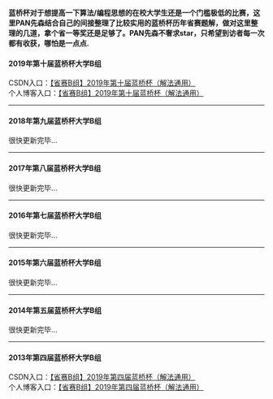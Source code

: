 **蓝桥杯对于想提高一下算法/编程思想的在校大学生还是一个门槛极低的比赛，这里PAN先森结合自己的间接整理了比较实用的蓝桥杯历年省赛题解，做对这里整理的几道，拿个省一等奖还是足够了。PAN先森不奢求star，只希望到访者每一次都有收获，哪怕是一点点.**

#### 2019年第十届蓝桥杯大学B组

CSDN入口：<a target="blank_" href="https://blog.csdn.net/qq_43539599/article/details/103132108">【省赛B组】2019年第十届蓝桥杯（解法通用）</a><br>
个人博客入口：<a target="blank_" href="https://www.hoji.site/blog/72">【省赛B组】2019年第十届蓝桥杯（解法通用）</a>

---
#### 2018年第九届蓝桥杯大学B组
很快更新完毕...

---
#### 2017年第八届蓝桥杯大学B组
很快更新完毕...

---
#### 2016年第七届蓝桥杯大学B组
很快更新完毕...

---
#### 2015年第六届蓝桥杯大学B组
很快更新完毕...

---
#### 2014年第五届蓝桥杯大学B组
很快更新完毕...

---
#### 2013年第四届蓝桥杯大学B组
CSDN入口：<a target="blank_" href="https://blog.csdn.net/qq_43539599/article/details/103129565">【省赛B组】2019年第四届蓝桥杯（解法通用）</a><br>
个人博客入口：<a target="blank_" href="https://www.hoji.site/blog/71">【省赛B组】2019年第四届蓝桥杯（解法通用）</a>
